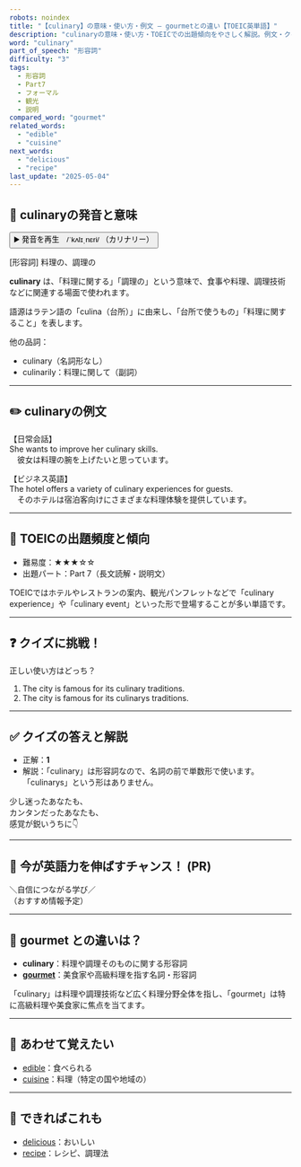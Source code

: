 ```yaml
---
robots: noindex
title: "【culinary】の意味・使い方・例文 ― gourmetとの違い【TOEIC英単語】"
description: "culinaryの意味・使い方・TOEICでの出題傾向をやさしく解説。例文・クイズ付きでgourmetとの違いもわかりやすく学べます。"
word: "culinary"
part_of_speech: "形容詞"
difficulty: "3"
tags:
  - 形容詞
  - Part7
  - フォーマル
  - 観光
  - 説明
compared_word: "gourmet"
related_words:
  - "edible"
  - "cuisine"
next_words:
  - "delicious"
  - "recipe"
last_update: "2025-05-04"
---
```


## 🔰 culinaryの発音と意味

<button class="play-audio" onclick="playTTS('culinary')">
  <span class="play-audio-main">
    ▶️ 発音を再生　/ˈkʌlɪˌnɛri/
  </span>
  <span class="play-audio-sub">
    （カリナリー）
  </span>
</button>

[形容詞] 料理の、調理の

**culinary** は、「料理に関する」「調理の」という意味で、食事や料理、調理技術などに関連する場面で使われます。

語源はラテン語の「culina（台所）」に由来し、「台所で使うもの」「料理に関すること」を表します。

他の品詞：  
- culinary（名詞形なし）
- culinarily：料理に関して（副詞）

---

## ✏️ culinaryの例文

【日常会話】  
She wants to improve her culinary skills.  
　彼女は料理の腕を上げたいと思っています。

【ビジネス英語】  
The hotel offers a variety of culinary experiences for guests.  
　そのホテルは宿泊客向けにさまざまな料理体験を提供しています。

---

## 🎯 TOEICの出題頻度と傾向

- 難易度：★★★☆☆
- 出題パート：Part 7（長文読解・説明文）

TOEICではホテルやレストランの案内、観光パンフレットなどで「culinary experience」や「culinary event」といった形で登場することが多い単語です。

---

## ❓ クイズに挑戦！

正しい使い方はどっち？

1. The city is famous for its culinary traditions.  
2. The city is famous for its culinarys traditions.

---

## ✅ クイズの答えと解説

- 正解：**1**
- 解説：「culinary」は形容詞なので、名詞の前で単数形で使います。「culinarys」という形はありません。

少し迷ったあなたも、  
カンタンだったあなたも、  
感覚が鋭いうちに👇️

---

## 🚀 今が英語力を伸ばすチャンス！ (PR)

<div class="info-center">
＼自信につながる学び／<br>  
（おすすめ情報予定）
</div>

---

## 🤔  gourmet との違いは？

- **culinary**：料理や調理そのものに関する形容詞
- **[gourmet](/word/gourmet)**：美食家や高級料理を指す名詞・形容詞

「culinary」は料理や調理技術など広く料理分野全体を指し、「gourmet」は特に高級料理や美食家に焦点を当てます。

---

## 🧩 あわせて覚えたい

- [edible](/word/edible)：食べられる
- [cuisine](/word/cuisine)：料理（特定の国や地域の）

---

## 📖 できればこれも

- [delicious](/word/delicious)：おいしい
- [recipe](/word/recipe)：レシピ、調理法

<!-- cvid: aid06_bid18 -->
